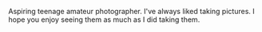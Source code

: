 Aspiring teenage amateur photographer. I've always liked taking pictures. I hope you enjoy seeing them as much as I did taking them.
